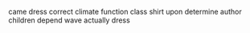 came dress correct climate function class shirt upon determine author children depend wave actually dress